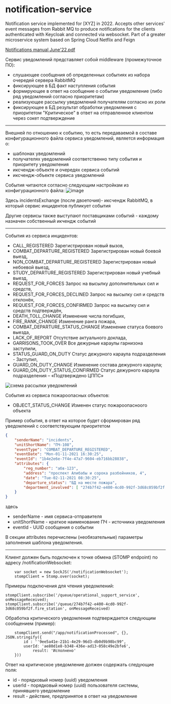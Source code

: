 # notification-service
Notification service implemented for [XYZ] in 2022. Accepts other services' event messages from Rabbit MQ to produce notifications for the clients authenticated with Keycloak and connected via websocket. Part of a greater microservice system based on Spring Cloud Netflix and Feign


[Notifications manual June'22.pdf](https://github.com/hyperborean72/notification-service/files/10947416/Notifications.manual.June.22.pdf)

Сервис уведомлений представляет собой middleware (промежуточное ПО):
- слушающее сообщения об определенных событиях из набора очередей сервера RabbitMQ
- фиксирующее в БД факт наступления события
- формирующее в ответ на сообщение о событии уведомление (либо ряд уведомлений согласно приоритетам)
- реализующее рассылку уведомлений получателям согласно их роли
- фиксирующее в БД результат обработки уведомления с приоритетом "Критическое" в ответ на отправленное клиентом через сокет подтверждение

***********************************************************************************************

Внешней по отношению к событию, то есть передаваемой в составе конфигурационного файла сервиса уведомлений, является информация о:
- шаблонах уведомлений
- получателях уведомлений соответственно типу события и приоритету уведомления
- иксчендж-объекте и очередях сервиса событий
- иксчендж-объекте сервиса уведомлений
  
События читаются согласно следующим настройкам из конфигурационного файла:
![image](https://user-images.githubusercontent.com/9664260/224461045-b88762c2-f901-4407-9132-38f2b167659c.png)

Здесь 	incidentsExchange (после двоеточия)- иксчендж RabbitMQ, в который сервис инцидентов публикует события

Другие сервисы также выступают поставщиками событий - каждому назначен собственный икчендж событий

***********************************************************************************************

События из сервиса инцидентов:
- CALL_REGISTERED			Зарегистрирован новый вызов,
- COMBAT_DEPARTURE_REGISTERED	Зарегистрирован новый боевой выезд,
- NON_COMBAT_DEPARTURE_REGISTERED	Зарегистрирован новый небоевой выезд,
- STUDY_DEPARTURE_REGISTERED	Зарегистрирован новый учебный выезд,
- REQUEST_FOR_FORCES		Запрос на высылку дополнительных сил и средств,
- REQUEST_FOR_FORCES_DECLINED	Запрос на высылку сил и средств отклонён,
- REQUEST_FOR_FORCES_CONFIRMED	Запрос на высылку сил и средств подтверждён,
- DEATH_TOLL_CHANGE		Изменение числа погибших,
- FIRE_RANK_CHANGE			Изменение ранга пожара,
- COMBAT_DEPARTURE_STATUS_CHANGE	Изменение статуса боевого выезда,
- LACK_OF_REPORT			Отсутствие актуального доклада,
- GARRISONS_TOOK_OVER		Все дежурные караулы гарнизона заступили,
- STATUS_GUARD_ON_DUTY		Статус дежурного караула подразделения - Заступил,
- GUARD_ON_DUTY_CHANGE		Изменение состава дежурного караула;
- GUARD_ON_DUTY_STATUS_CONFIRMED	Статус дежурного караула подразделения – «Подтверждено ЦППС»

![схема рассылки уведомлений](https://user-images.githubusercontent.com/9664260/224461157-85fa1af9-60bd-4d92-91c8-d40df988cf10.jpg)

События из сервиса пожароопасных объектов:
- OBJECT_STATUS_CHANGE		Изменен  статус пожароопасноого объекта


Пример события, в ответ на которое будет сформирован ряд уведомлений с соответствующим приоритетом
```json
{
	"senderName": "incidents", 
	"unitShortName": "ПЧ-108",
	"eventType": "COMBAT_DEPARTURE_REGISTERED",
	"eventDate": "Mon-01-11-2021 16:30:25",
	"eventId": "1b4e2e6e-7f4e-47a7-9604-eb716bb28838",	
	"attributes": {
		"reg_number": "абв-123",
		"address": "проспект Алибабы и сорока разбойников, 4",
		"date": "Tue-02-11-2021 08:30:25",		
		"departure_status": "БД на месте пожара",
		"department_involved": [ "274b7f42-e400-4cd0-992f-3d68c059bf2f ", "f18bba32-b98b-4c40-bdae-35cfc00bd24d" ]
	}	 
}
```

здесь 	
- senderName  - имя сервиса-отправителя
- unitShortName - краткое наименование ПЧ - источника уведомления
- eventId - UUID сообщения о событии


В секции attributes перечислены (необязательные) параметры заполнения шаблона уведомления.

***********************************************************************************************
Клиент должен быть подключен к точке обмена (STOMP endpoint) по адресу /notificationWebsocket:
```
	var socket = new SockJS('/notificationWebsocket');
	stompClient = Stomp.over(socket);
```
Примеры подключения для чтения уведомлений:
```
stompClient.subscribe('/queue/operational_support_service', onMessageReceived);
stompClient.subscribe('/queue/274b7f42-e400-4cd0-992f-3d68c059bf2f.fire_station', onMessageReceived)
```

Обработка критического уведомления подтверждается следующим сообщением (пример):
```
	stompClient.send("/app/notificationProcessed", {}, JSON.stringify({
		id : ''9ee5a41e-21b1-4e29-96d3-db0d9b98bc99",
		userId: 'ae80d1e8-b348-436e-ad13-058c49e2bfe6',
        	result: 'Исполнено'
	}))
```	
Ответ на критическое уведомление должен содержать следующие поля:
- id 	- порядковый номер (uuid) уведомления
- userId 	- порядковый номер (uuid) пользователя системы, принявшего уведомление
- result	- действие, предпринятое в ответ на уведомление

